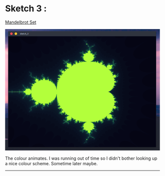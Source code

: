 # Sketch 3 : 
[Mandelbrot Set](https://en.wikipedia.org/wiki/Mandelbrot_set)

![Mandelbrot Set](https://github.com/a-y-u-s-h/screenshots/blob/gh-pages/sketchez/sketch_3.png)

The colour animates. I was running out of time so I didn't bother looking up a nice colour scheme. Sometime later maybe.

***
